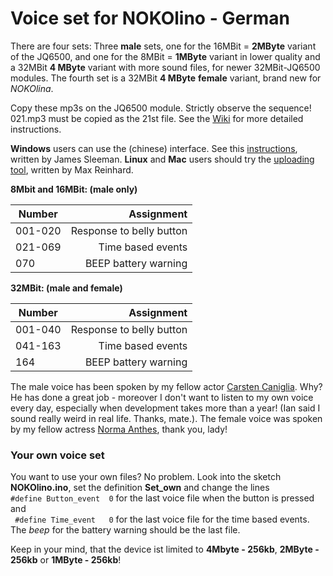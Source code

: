 # Voice set for NOKOlino - German

There are four sets: Three **male** sets, one for the 16MBit = **2MByte** variant of the JQ6500, and one for the 8MBit = **1MByte** variant in lower quality and a 32MBit **4 MByte** variant with more sound files, for newer 32MBit-JQ6500 modules. The fourth set is a 32MBit **4 MByte** **female** variant, brand new for *NOKOlina*.  

Copy these mp3s on the JQ6500 module. Strictly observe the sequence!
021.mp3 must be copied as the 21st file. See the [Wiki](https://github.com/NikolaiRadke/NOKOlino/wiki/MP3s-aufspielen) for more detailed instructions.  

**Windows** users can use the (chinese) interface. See this [instructions](http://sparks.gogo.co.nz/jq6500/index.html), written by James Sleeman. **Linux** and **Mac** users should try the [uploading tool](https://github.com/NikolaiRadke/NOKOlino/tree/master/linux_uploader), written by Max Reinhard.  
    
 **8Mbit and 16MBit: (male only)**  
  
| Number  | Assignment               |
| --------|-------------------------:|
| 001-020 | Response to belly button |
| 021-069 | Time based events        |
| 070     | BEEP battery warning     |
  
 **32MBit: (male and female)**  
  
| Number  | Assignment               |
| --------|-------------------------:|
| 001-040 | Response to belly button |
| 041-163 | Time based events        |
| 164     | BEEP battery warning     |
  
The male voice has been spoken by my fellow actor [Carsten Caniglia](https://filmmakers.de/carsten-caniglia). Why? 
He has done a great job - moreover I don't want to listen to my own voice every day, especially when development takes more than a year! (Ian said I sound really weird in real life. Thanks, mate.). The female voice was spoken by my fellow actress [Norma Anthes](http://norma-anthes.de), thank you, lady!    

### Your own voice set  
  
You want to use your own files? No problem. Look into the sketch **NOKOlino.ino**, set the definition **Set_own** and change the lines  
``` #define Button_event  0 ```  for the last voice file when the button is pressed and  
``` #define Time_event   0``` for the last voice file for the time based events.  
The *beep* for the battery warning should be the last file.  
  
Keep in your mind, that the device ist limited to **4Mbyte - 256kb**, **2MByte - 256kb** or **1MByte - 256kb**!
